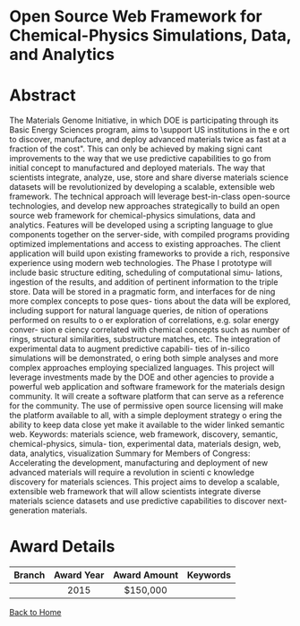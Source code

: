 
Open Source Web Framework for Chemical-Physics Simulations, Data, and Analytics
===============================================================================

# Abstract


The Materials Genome Initiative, in which DOE is participating through its Basic Energy
Sciences program, aims to \support US institutions in the e ort to discover, manufacture, and
deploy advanced materials twice as fast at a fraction of the cost". This can only be achieved by
making signi cant improvements to the way that we use predictive capabilities to go from initial
concept to manufactured and deployed materials. The way that scientists integrate, analyze, use,
store and share diverse materials science datasets will be revolutionized by developing a scalable,
extensible web framework.
The technical approach will leverage best-in-class open-source technologies, and develop new
approaches strategically to build an open source web framework for chemical-physics simulations,
data and analytics. Features will be developed using a scripting language to glue components
together on the server-side, with compiled programs providing optimized implementations and
access to existing approaches. The client application will build upon existing frameworks to provide
a rich, responsive experience using modern web technologies.
The Phase I prototype will include basic structure editing, scheduling of computational simu-
lations, ingestion of the results, and addition of pertinent information to the triple store. Data will
be stored in a pragmatic form, and interfaces for de ning more complex concepts to pose ques-
tions about the data will be explored, including support for natural language queries, de nition
of operations performed on results to o er exploration of correlations, e.g. solar energy conver-
sion e ciency correlated with chemical concepts such as number of rings, structural similarities,
substructure matches, etc. The integration of experimental data to augment predictive capabili-
ties of in-silico simulations will be demonstrated, o ering both simple analyses and more complex
approaches employing specialized languages.
This project will leverage investments made by the DOE and other agencies to provide a powerful
web application and software framework for the materials design community. It will create a
software platform that can serve as a reference for the community. The use of permissive open
source licensing will make the platform available to all, with a simple deployment strategy o ering
the ability to keep data close yet make it available to the wider linked semantic web.
Keywords: materials science, web framework, discovery, semantic, chemical-physics, simula-
tion, experimental data, materials design, web, data, analytics, visualization
Summary for Members of Congress: Accelerating the development, manufacturing and
deployment of new advanced materials will require a revolution in scienti c knowledge discovery
for materials sciences. This project aims to develop a scalable, extensible web framework that
will allow scientists integrate diverse materials science datasets and use predictive capabilities to
discover next-generation materials.  

# Award Details

|Branch|Award Year|Award Amount|Keywords|
| :---: | :---: | :---: | :---: |
||2015|$150,000||
  
  


[Back to Home](https://github.com/chrischow/dod_sbir_awards/CC/#706)